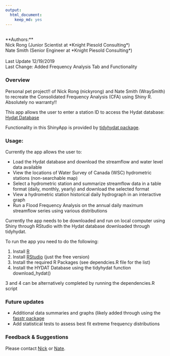 ```yaml
---
output: 
  html_document: 
    keep_md: yes
---
```



<br/>
**Authors:** <br/>
Nick Rong (Junior Scientist at *Knight Piesold Consulting*) <br/>
Nate Smith (Senior Engineer at *Knight Piesold Consulting*) <br/><br/>
Last Update 12/19/2019 <br/>
Last Change: Added Frequency Analysis Tab and Functionality <br/>

### Overview
Personal pet project!! of Nick Rong (nickyrong) and Nate Smith (WraySmith) to recreate the Consolidated Frequency Analysis (CFA) using Shiny R. Absolutely no warranty!!

This app allows the user to enter a station ID to access the Hydat database:
[Hydat Database](https://www.canada.ca/en/environment-climate-change/services/water-overview/quantity/monitoring/survey/data-products-services/national-archive-hydat.html)
<br/>

Functionality in this ShinyApp is provided by [tidyhydat package](https://github.com/ropensci/tidyhydat). 
<br/>


### Usage:
Currently the app allows the user to:

- Load the Hydat database and download the streamflow and water level data available 
- View the locations of Water Survey of Canada (WSC) hydrometric stations (non-searchable map)  
- Select a hydrometric station and summarize streamflow data in a table format (daily, monthly, yearly) and download the selected format  
- View a hydrometric station historical daily hydrograph in an interactive graph  
- Run a Flood Frequency Analysis on the annual daily maximum streamflow series using various distributions  

Currently the app needs to be downloaded and run on local computer using Shiny through RStudio with the Hydat database downloaded through tidyhydat.
<br/>

To run the app you need to do the following:

1) Install [R](https://cran.r-project.org/)
2) Install [RStudio](https://rstudio.com/products/rstudio/download/) (just the free version)
3) Install the required R Packages (see dependcies.R file for the list)
4) Install the HYDAT Database using the tidyhydat function download_hydat()  

3 and 4 can be alternatively completed by running the dependencies.R script
<br/>

### Future updates

- Additional data summaries and graphs (likely added through using the [fasstr package](https://github.com/bcgov/fasstr) 
- Add statistical tests to assess best fit extreme frequency distributions  

### Feedback & Suggestions

Please contact [Nick](https://github.com/nickyrong) or [Nate](https://github.com/WraySmith).
<br/>
